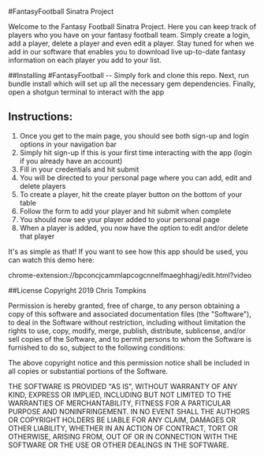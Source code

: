 #FantasyFootball Sinatra Project

Welcome to the Fantasy Football Sinatra Project. Here you can keep track of players who you have on your fantasy football team. Simply create a login, add a player, delete a player and even edit a player. Stay tuned for when we add in our software that enables you to download live up-to-date fantasy information on each player you add to your list.

##Installing #FantasyFootball --  Simply fork and clone this repo. Next, run bundle install which will set up all the necessary gem dependencies. Finally, open a shotgun terminal to interact with the app

## Instructions:
1) Once you get to the main page, you should see both sign-up and login options in your navigation bar
2) Simply hit sign-up if this is your first time interacting with the app (login if you already have an account)
3) Fill in your credentials and hit submit
4) You will be directed to your personal page where you can add, edit and delete players
5) To create a player, hit the create player button on the bottom of your table
6) Follow the form to add your player and hit submit when complete
7) You should now see your player added to your personal page
8) When a player is added, you now have the option to edit and/or delete that player

It's as simple as that! If you want to see how this app should be used, you can watch this demo here:

chrome-extension://bpconcjcammlapcogcnnelfmaeghhagj/edit.html?video

##License Copyright 2019 Chris Tompkins

Permission is hereby granted, free of charge, to any person obtaining a copy of this software and associated documentation files (the "Software"), to deal in the Software without restriction, including without limitation the rights to use, copy, modify, merge, publish, distribute, sublicense, and/or sell copies of the Software, and to permit persons to whom the Software is furnished to do so, subject to the following conditions:

The above copyright notice and this permission notice shall be included in all copies or substantial portions of the Software.

THE SOFTWARE IS PROVIDED "AS IS", WITHOUT WARRANTY OF ANY KIND, EXPRESS OR IMPLIED, INCLUDING BUT NOT LIMITED TO THE WARRANTIES OF MERCHANTABILITY, FITNESS FOR A PARTICULAR PURPOSE AND NONINFRINGEMENT. IN NO EVENT SHALL THE AUTHORS OR COPYRIGHT HOLDERS BE LIABLE FOR ANY CLAIM, DAMAGES OR OTHER LIABILITY, WHETHER IN AN ACTION OF CONTRACT, TORT OR OTHERWISE, ARISING FROM, OUT OF OR IN CONNECTION WITH THE SOFTWARE OR THE USE OR OTHER DEALINGS IN THE SOFTWARE.
